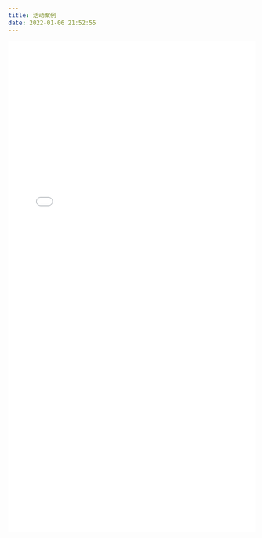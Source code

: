 ```yaml
---
title: 活动案例
date: 2022-01-06 21:52:55
---
```


 <iframe   
 width=100%
 height = 1000
 src="lists.html"  
 frameborder=0  
 >
 </iframe>

